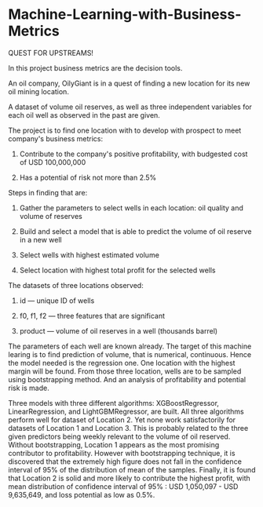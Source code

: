 # Machine-Learning-with-Business-Metrics

QUEST FOR UPSTREAMS!

In this project business metrics are the decision tools.

An oil company, OilyGiant is in a quest of finding a new location for its new oil mining location.

A dataset of volume oil reserves, as well as three independent variables for each oil well as observed in the past are given.

The project is to find one location with to develop with prospect to meet company's business metrics:

1. Contribute to the company's positive profitability, with budgested cost of USD 100,000,000

2. Has a potential of risk not more than 2.5%

Steps in finding that are:

1. Gather the parameters to select wells in each location: oil quality and volume of reserves

2. Build and select a model that is able to predict the volume of oil reserve in a new well

3. Select wells with highest estimated volume

4. Select location with highest total profit for the selected wells

The datasets of three locations observed:

1. id — unique ID of wells

2. f0, f1, f2 — three features that are significant

3. product — volume of oil reserves in a well (thousands barrel)


The parameters of each well are known already. 
The target of this machine learing is to find prediction of volume, that is numerical, continuous.
Hence the model needed is the regression one.
One location with the highest margin will be found.
From those three location, wells are to be sampled using bootstrapping method.
And an analysis of profitability and potential risk is made.

Three models with three different algorithms: XGBoostRegressor, LinearRegression, and LightGBMRegressor, are built.
All three algorithms perform well for dataset of Location 2. 
Yet none work satisfactorily for datasets of Location 1 and Location 3. 
This is probably related to the three given predictors being weekly relevant to the volume of oil reserved. 
Without bootstrapping, Location 1 appears as the most promising contributor to profitability.
However with bootstrapping technique, it is discovered that the extremely high figure does not fall in the confidence interval of 95% of the distribution of mean of the samples.
Finally, it is found that Location 2 is solid and more likely to contribute the highest profit, with mean distribution of confidence interval of 95% : USD 1,050,097 - USD 9,635,649, and loss potential as low as 0.5%.
